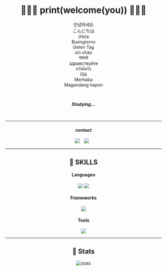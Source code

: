 <div align="center">

# 👋👋👋  print(welcome(you))  👋👋👋
  
안녕하세요  
こんにちは  
¡Hola  
Buongiorno  
Geten Tag  
xin chào  
नमस्ते  
здравствуйте  
สวัสดีครับ  
Olá  
Merhaba  
Magandang hapon

  
  
  
  
  
<br/>
  


  
***Studying...***  




<br/>
<hr/>

#### contact
  <img src="https://img.shields.io/badge/chchih99@gmail.com-EA4335?style=flat-square&logo=Gmail&logoColor=white" />
  <a href="https://instagram.com/chicoryh">
    <img src="http://img.shields.io/badge/-Instagram-black?style=flat&logo=Instagram&link=https://instagram.com/chicoryh/"style="height : auto; margin-left : 10px;margin-right : 10px;"/>
</a>

<hr/>


## 🔎 SKILLS

#### Languages
<img src="https://img.shields.io/badge/JavaScript-F7DF1E?style=for-the-badge&logo=javascript&logoColor=20232A" />
<img src="https://img.shields.io/badge/Python-306998?style=for-the-badge&logo=Python&logoColor=FFE873" />
  


#### Frameworks
<img src="https://img.shields.io/badge/React_Native-61DAFB?style=for-the-badge&logo=react&logoColor=20232A" />

#### Tools
<img src="https://img.shields.io/badge/git-F05032?style=for-the-badge&logo=git&logoColor=white">

<hr/>

## 👷 Stats

![stats](https://github-readme-stats-git-masterrstaa-rickstaa.vercel.app/api?username=watchiswatch&&show_icons=true&theme=dark)
  
</div>

























<!--

<img src="{BadgeURLHere}" />

[![watchiswatch's github stats](https://github-readme-stats.vercel.app/api/top-langs/?username=watchiswatch&show_icons=true&hide_border=true&title_color=004386&icon_color=004386&layout=compact)](https://github.com/watchiswatch)
-->
